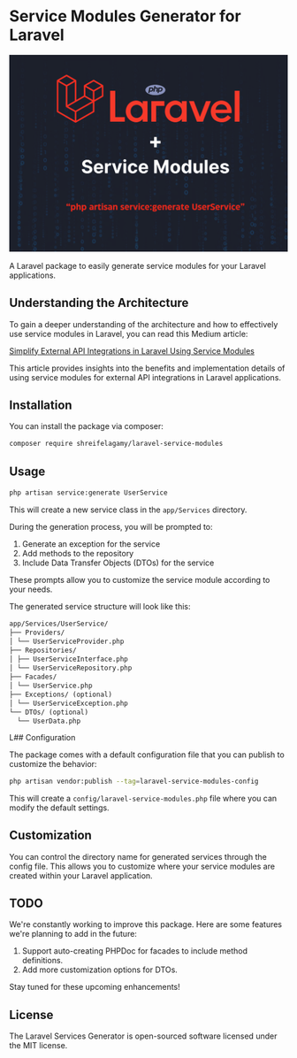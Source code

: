# Service Modules Generator for Laravel

![Laravel Service Modules](images/laravel-service-modules.png)

A Laravel package to easily generate service modules for your Laravel applications.

## Understanding the Architecture

To gain a deeper understanding of the architecture and how to effectively use service modules in Laravel, you can read this Medium article:

[Simplify External API Integrations in Laravel Using Service Modules](https://medium.com/@theshreif/simplify-external-api-integrations-in-laravel-using-service-modules-56493a651a0e)

This article provides insights into the benefits and implementation details of using service modules for external API integrations in Laravel applications.

## Installation

You can install the package via composer:

```bash
composer require shreifelagamy/laravel-service-modules
```

## Usage

```bash
php artisan service:generate UserService
```

This will create a new service class in the `app/Services` directory.

During the generation process, you will be prompted to:
1. Generate an exception for the service
2. Add methods to the repository
3. Include Data Transfer Objects (DTOs) for the service

These prompts allow you to customize the service module according to your needs.

The generated service structure will look like this:

```
app/Services/UserService/
├── Providers/
│ └── UserServiceProvider.php
├── Repositories/
│ ├── UserServiceInterface.php
│ └── UserServiceRepository.php
├── Facades/
│ └── UserService.php
├── Exceptions/ (optional)
│ └── UserServiceException.php
└── DTOs/ (optional)
  └── UserData.php
```

L## Configuration

The package comes with a default configuration file that you can publish to customize the behavior:

```bash
php artisan vendor:publish --tag=laravel-service-modules-config
```

This will create a `config/laravel-service-modules.php` file where you can modify the default settings.

## Customization

You can control the directory name for generated services through the config file. This allows you to customize where your service modules are created within your Laravel application.

## TODO

We're constantly working to improve this package. Here are some features we're planning to add in the future:

1. Support auto-creating PHPDoc for facades to include method definitions.
2. Add more customization options for DTOs.

Stay tuned for these upcoming enhancements!

## License

The Laravel Services Generator is open-sourced software licensed under the MIT license.



